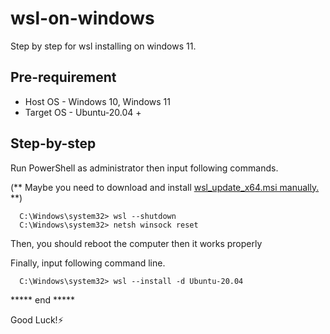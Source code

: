# wsl-on-windows
Step by step for wsl installing on windows 11.

## Pre-requirement
- Host OS - Windows 10, Windows 11
- Target OS - Ubuntu-20.04 +

## Step-by-step
Run PowerShell as administrator then input following commands.

(** Maybe you need to download and install <a href="https://wslstorestorage.blob.core.windows.net/wslblob/wsl_update_x64.msi" target="_blank">wsl_update_x64.msi manually.</a> **)

```code
  C:\Windows\system32> wsl --shutdown
  C:\Windows\system32> netsh winsock reset
```

Then, you should reboot the computer then it works properly

Finally, input following command line.

```code
  C:\Windows\system32> wsl --install -d Ubuntu-20.04
```


***** end *****

Good Luck!⚡
